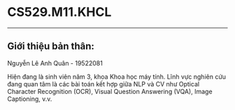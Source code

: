 # CS529.M11.KHCL
---
## Giới thiệu bản thân:
Nguyễn Lê Anh Quân - 19522081

Hiện đang là sinh viên năm 3, khoa Khoa học máy tính. Lĩnh vực nghiên cứu đang quan tâm là các bài toán kết hợp giữa NLP và CV như Optical Character Recognition (OCR), Visual Question Answering (VQA), Image Captioning, v.v. 

